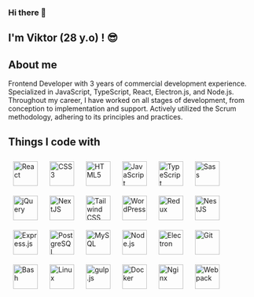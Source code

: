 ### Hi there 👋
## I'm Viktor (28 y.o) ! 😎
## About me
Frontend Developer with 3 years of commercial development experience. Specialized in JavaScript, TypeScript, React, Electron.js, and Node.js. Throughout my career, I have worked on all stages of development, from conception to implementation and support. Actively utilized the Scrum methodology, adhering to its principles and practices.

## Things I code with  

<div>
	<a href="https://reactjs.org/" target="_blank"><img style="margin: 10px"
			src="https://profilinator.rishav.dev/skills-assets/react-original-wordmark.svg" alt="React" height="50" /></a>
	<a href="https://www.w3schools.com/css/" target="_blank"><img style="margin: 10px"
			src="https://profilinator.rishav.dev/skills-assets/css3-original-wordmark.svg" alt="CSS3" height="50" /></a>
	<a href="https://en.wikipedia.org/wiki/HTML5" target="_blank"><img style="margin: 10px"
			src="https://profilinator.rishav.dev/skills-assets/html5-original-wordmark.svg" alt="HTML5" height="50" /></a>
	<a href="https://www.javascript.com/" target="_blank"><img style="margin: 10px"
			src="https://profilinator.rishav.dev/skills-assets/javascript-original.svg" alt="JavaScript" height="50" /></a>
	<a href="https://www.typescriptlang.org/" target="_blank"><img style="margin: 10px"
			src="https://profilinator.rishav.dev/skills-assets/typescript-original.svg" alt="TypeScript" height="50" /></a>
	<a href="https://sass-lang.com/" target="_blank"><img style="margin: 10px"
			src="https://profilinator.rishav.dev/skills-assets/sass-original.svg" alt="Sass" height="50" /></a>
	<a href="https://jquery.com/" target="_blank"><img style="margin: 10px"
			src="https://profilinator.rishav.dev/skills-assets/jquery.png" alt="jQuery" height="50" /></a>
	<a href="https://nextjs.org/" target="_blank"><img style="margin: 10px"
			src="https://profilinator.rishav.dev/skills-assets/nextjs.png" alt="NextJS" height="50" /></a>
	<a href="https://www.tailwindcss.com/" target="_blank"><img style="margin: 10px"
			src="https://profilinator.rishav.dev/skills-assets/tailwindcss.svg" alt="Tailwind CSS" height="50" /></a>
	<a href="https://wordpress.com/" target="_blank"><img style="margin: 10px"
			src="https://profilinator.rishav.dev/skills-assets/wordpress.png" alt="WordPress" height="50" /></a>
	<a href="https://redux.js.org/" target="_blank"><img style="margin: 10px"
			src="https://profilinator.rishav.dev/skills-assets/redux-original.svg" alt="Redux" height="50" /></a>
	<a href="https://nestjs.com/" target="_blank"><img style="margin: 10px"
			src="https://profilinator.rishav.dev/skills-assets/nestjs.svg" alt="NestJS" height="50" /></a>
	<a href="https://expressjs.com/" target="_blank"><img style="margin: 10px"
			src="https://profilinator.rishav.dev/skills-assets/express-original-wordmark.svg" alt="Express.js"
			height="50" /></a>
	<a href="https://www.postgresql.org/" target="_blank"><img style="margin: 10px"
			src="https://profilinator.rishav.dev/skills-assets/postgresql-original-wordmark.svg" alt="PostgreSQL"
			height="50" /></a>
	<a href="https://www.mysql.com/" target="_blank"><img style="margin: 10px"
			src="https://profilinator.rishav.dev/skills-assets/mysql-original-wordmark.svg" alt="MySQL" height="50" /></a>
	<a href="https://nodejs.org/" target="_blank"><img style="margin: 10px"
			src="https://profilinator.rishav.dev/skills-assets/nodejs-original-wordmark.svg" alt="Node.js" height="50" /></a>
	<a href="https://www.electronjs.org/" target="_blank"><img style="margin: 10px"
			src="https://profilinator.rishav.dev/skills-assets/electron-original.svg" alt="Electron" height="50" /></a>
	<a href="https://github.com/" target="_blank"><img style="margin: 10px"
			src="https://profilinator.rishav.dev/skills-assets/git-scm-icon.svg" alt="Git" height="50" /></a>
	<a href="https://www.gnu.org/software/bash/" target="_blank"><img style="margin: 10px"
			src="https://profilinator.rishav.dev/skills-assets/gnu_bash-icon.svg" alt="Bash" height="50" /></a>
	<a href="https://www.linux.org/" target="_blank"><img style="margin: 10px"
			src="https://profilinator.rishav.dev/skills-assets/linux-original.svg" alt="Linux" height="50" /></a>
	<a href="https://gulpjs.com/" target="_blank"><img style="margin: 10px"
			src="https://profilinator.rishav.dev/skills-assets/gulp-plain.svg" alt="gulp.js" height="50" /></a>
	<a href="https://www.docker.com/" target="_blank"><img style="margin: 10px"
			src="https://profilinator.rishav.dev/skills-assets/docker-original-wordmark.svg" alt="Docker" height="50" /></a>
	<a href="https://www.nginx.com/" target="_blank"><img style="margin: 10px"
			src="https://profilinator.rishav.dev/skills-assets/nginx-original.svg" alt="Nginx" height="50" /></a>
	<a href="https://webpack.js.org/" target="_blank"><img style="margin: 10px"
			src="https://profilinator.rishav.dev/skills-assets/webpack-original.svg" alt="Webpack" height="50" /></a>
</div>


<br/>  

